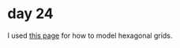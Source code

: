 # day 24

I used [this page](https://www.redblobgames.com/grids/hexagons/) for how to model
hexagonal grids.

